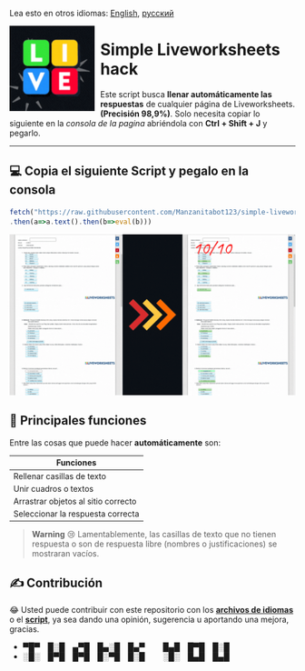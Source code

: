 Lea esto en otros idiomas: [English](./languages/README.md), [русский](./languages/READMEru.md)

<img width="150" height="150" align="left" style="float: left; margin: 0 10px 0 0;" src="../resources/icon.gif"> 

# Simple Liveworksheets hack

Este script busca **llenar automáticamente las respuestas** de cualquier página de Liveworksheets. **(Precisión 98,9%)**. Solo necesita copiar lo siguiente en la *consola de la pagina* abriéndola con **Ctrl + Shift + J** y pegarlo.

----

## 💻 Copia el siguiente **Script** y pegalo en la consola
```javascript
fetch("https://raw.githubusercontent.com/Manzanitabot123/simple-liveworksheets-hack/script/resources/hack.js")
.then(a=>a.text().then(b=>eval(b)))
```

<p align="center">
    <img src="../resources/example.gif"/>
</p>

## 🚧 Principales funciones

Entre las cosas que puede hacer **automáticamente** son:

| Funciones |
| ------ |
| Rellenar casillas de texto |
| Unir cuadros o textos |
| Arrastrar objetos al sitio correcto |
| Seleccionar la respuesta correcta | 

> **Warning**
> 😢 Lamentablemente, las casillas de texto que no tienen respuesta o son de respuesta libre (nombres o justificaciones) se mostraran vacíos.

## ✍️ Contribución

😂 Usted puede contribuir con este repositorio con los [**archivos de idiomas**](../languages) o el [**script**](../resources/hack.js), ya sea dando una opinión, sugerencia u aportando una mejora, gracias. 

- ▀█▀ █░█ ▄▀█ █▄░█ █▄▀   █▄█ █▀█ █░█
- ░█░ █▀█ █▀█ █░▀█ █░█   ░█░ █▄█ █▄█